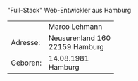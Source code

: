 "Full-Stack" Web-Entwickler aus Hamburg



<table>
  <tr>
    <td></td>
    <td>Marco Lehmann</td>
  </tr>
  <tr>
    <td>Adresse:</td>
    <td>Neusurenland 160<br>22159 Hamburg</td>
  </tr>
  <tr>
    <td>Geboren:</td>
    <td>14.08.1981<br>Hamburg</td>
  </tr>
</table> 